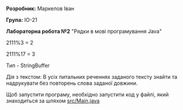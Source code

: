**Розробник:** Маркелов Іван

**Група:** ІО-21

**Лабораторна робота №2** "Рядки в мові програмування Java"

2111%3 = 2

2111%17 = 3

Тип - StringBuffer

Дія з текстом: В усіх питальних реченнях заданого тексту знайти та надрукувати без повторень слова заданої довжини.

Щоб запустити програму, необхідно запустити код у файлі, який знаходиться за шляхом [src/Main.java](src/Main.java)
